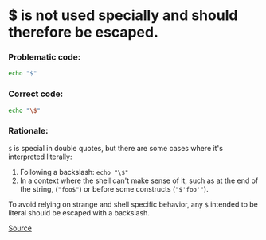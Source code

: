 # $ is not used specially and should therefore be escaped.

### Problematic code:

```sh
echo "$"
```

### Correct code:

```sh
echo "\$"
```

### Rationale:
`$` is special in double quotes, but there are some cases where it's interpreted literally:

1. Following a backslash: `echo "\$"`
2. In a context where the shell can't make sense of it, such as at the end of the string, (`"foo$"`) or before some constructs (`"$'foo'"`).

To avoid relying on strange and shell specific behavior, any `$` intended to be literal should be escaped with a backslash.

[Source](https://github.com/koalaman/shellcheck/wiki/SC1000)

